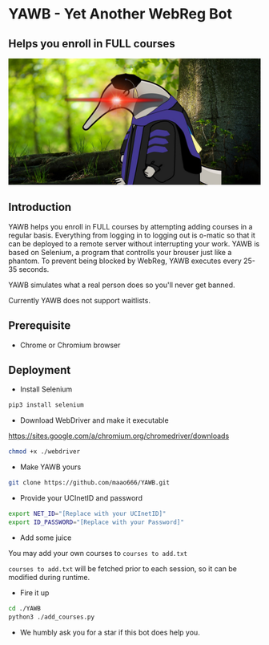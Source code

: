 # YAWB - Yet Another WebReg Bot

## Helps you enroll in FULL courses

![banner](assets/repository_banner.jpg "Repository Banner Image")

## Introduction

YAWB helps you enroll in FULL courses by attempting adding courses in a
regular basis.
Everything from logging in to logging out is o-matic so that it can be deployed 
to a remote server without interrupting your work.
YAWB is based on Selenium, a program that controlls your brouser just like a phantom.
To prevent being blocked by WebReg, YAWB executes every 25-35 seconds.

YAWB simulates what a real person does so you'll never get banned.

Currently YAWB does not support waitlists.

## Prerequisite

* Chrome or Chromium browser

## Deployment

* Install Selenium

```bash
pip3 install selenium
```

* Download WebDriver and make it executable

https://sites.google.com/a/chromium.org/chromedriver/downloads

```bash
chmod +x ./webdriver
```

* Make YAWB yours

```bash
git clone https://github.com/maao666/YAWB.git
```

* Provide your UCInetID and password

```bash
export NET_ID="[Replace with your UCInetID]"
export ID_PASSWORD="[Replace with your Password]"
```

* Add some juice

You may add your own courses to ```courses to add.txt```

```courses to add.txt``` will be fetched prior to each session, so
 it can be modified during runtime.

* Fire it up

```bash
cd ./YAWB
python3 ./add_courses.py
```

* We humbly ask you for a star if this bot does help you.
